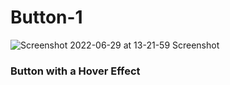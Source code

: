 # Button-1
![Screenshot 2022-06-29 at 13-21-59 Screenshot](https://user-images.githubusercontent.com/92319693/176425307-9475c82e-e078-4cc3-a854-54d5af125fd8.png)
### Button with a Hover Effect
